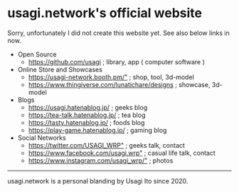 # usagi.network's official website

Sorry, unfortunately I did not create this website yet. See also below links in now.

- Open Source
    - <https://github.com/usagi> ; library, app ( computer software )
- Online Store and Showcases
    - <https://usagi-network.booth.pm/"> ; shop, tool, 3d-model
    - <https://www.thingiverse.com/lunatichare/designs> ; showcase, 3d-model
- Blogs
    - <https://usagi.hatenablog.jp/> ; geeks blog
    - <https://tea-talk.hatenablog.jp/> ; tea blog
    - <https://tasty.hatenablog.jp/> ; foods blog
    - <https://play-game.hatenablog.jp/> ; gaming blog
- Social Networks
    - <https://twitter.com/USAGI_WRP"> ; geeks talk, contact
    - <https://www.facebook.com/usagi.wrp"> ; casual life talk, contact
    - <https://www.instagram.com/usagi_wrp/"> ; photos

---
usagi.network is a personal blanding by Usagi Ito since 2020.
